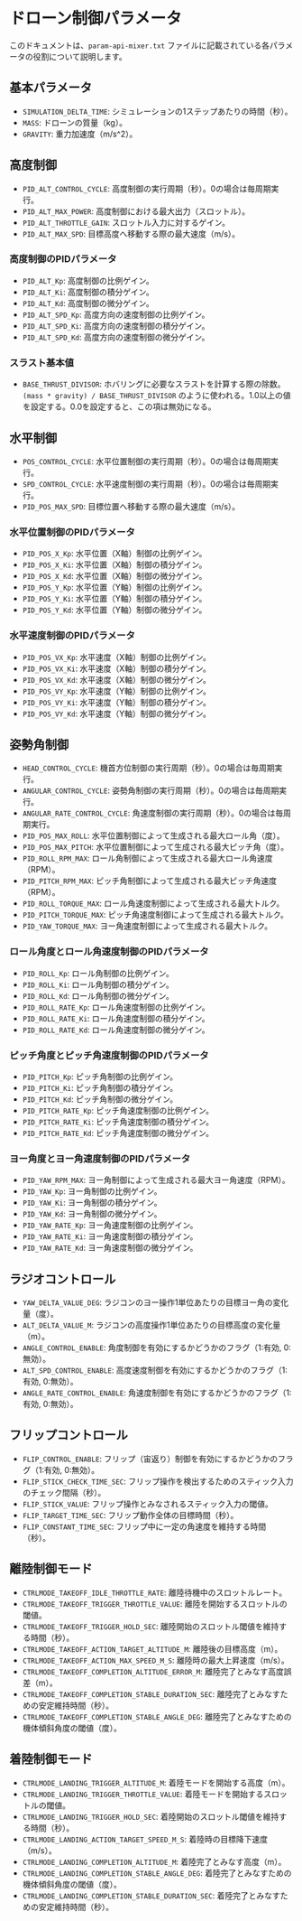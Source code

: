 
# ドローン制御パラメータ

このドキュメントは、`param-api-mixer.txt` ファイルに記載されている各パラメータの役割について説明します。

## 基本パラメータ

- `SIMULATION_DELTA_TIME`: シミュレーションの1ステップあたりの時間（秒）。
- `MASS`: ドローンの質量（kg）。
- `GRAVITY`: 重力加速度（m/s^2）。

## 高度制御

- `PID_ALT_CONTROL_CYCLE`: 高度制御の実行周期（秒）。0の場合は毎周期実行。
- `PID_ALT_MAX_POWER`: 高度制御における最大出力（スロットル）。
- `PID_ALT_THROTTLE_GAIN`: スロットル入力に対するゲイン。
- `PID_ALT_MAX_SPD`: 目標高度へ移動する際の最大速度（m/s）。

### 高度制御のPIDパラメータ

- `PID_ALT_Kp`: 高度制御の比例ゲイン。
- `PID_ALT_Ki`: 高度制御の積分ゲイン。
- `PID_ALT_Kd`: 高度制御の微分ゲイン。
- `PID_ALT_SPD_Kp`: 高度方向の速度制御の比例ゲイン。
- `PID_ALT_SPD_Ki`: 高度方向の速度制御の積分ゲイン。
- `PID_ALT_SPD_Kd`: 高度方向の速度制御の微分ゲイン。

### スラスト基本値

- `BASE_THRUST_DIVISOR`: ホバリングに必要なスラストを計算する際の除数。 `(mass * gravity) / BASE_THRUST_DIVISOR` のように使われる。1.0以上の値を設定する。0.0を設定すると、この項は無効になる。

## 水平制御

- `POS_CONTROL_CYCLE`: 水平位置制御の実行周期（秒）。0の場合は毎周期実行。
- `SPD_CONTROL_CYCLE`: 水平速度制御の実行周期（秒）。0の場合は毎周期実行。
- `PID_POS_MAX_SPD`: 目標位置へ移動する際の最大速度（m/s）。

### 水平位置制御のPIDパラメータ

- `PID_POS_X_Kp`: 水平位置（X軸）制御の比例ゲイン。
- `PID_POS_X_Ki`: 水平位置（X軸）制御の積分ゲイン。
- `PID_POS_X_Kd`: 水平位置（X軸）制御の微分ゲイン。
- `PID_POS_Y_Kp`: 水平位置（Y軸）制御の比例ゲイン。
- `PID_POS_Y_Ki`: 水平位置（Y軸）制御の積分ゲイン。
- `PID_POS_Y_Kd`: 水平位置（Y軸）制御の微分ゲイン。

### 水平速度制御のPIDパラメータ

- `PID_POS_VX_Kp`: 水平速度（X軸）制御の比例ゲイン。
- `PID_POS_VX_Ki`: 水平速度（X軸）制御の積分ゲイン。
- `PID_POS_VX_Kd`: 水平速度（X軸）制御の微分ゲイン。
- `PID_POS_VY_Kp`: 水平速度（Y軸）制御の比例ゲイン。
- `PID_POS_VY_Ki`: 水平速度（Y軸）制御の積分ゲイン。
- `PID_POS_VY_Kd`: 水平速度（Y軸）制御の微分ゲイン。

## 姿勢角制御

- `HEAD_CONTROL_CYCLE`: 機首方位制御の実行周期（秒）。0の場合は毎周期実行。
- `ANGULAR_CONTROL_CYCLE`: 姿勢角制御の実行周期（秒）。0の場合は毎周期実行。
- `ANGULAR_RATE_CONTROL_CYCLE`: 角速度制御の実行周期（秒）。0の場合は毎周期実行。
- `PID_POS_MAX_ROLL`: 水平位置制御によって生成される最大ロール角（度）。
- `PID_POS_MAX_PITCH`: 水平位置制御によって生成される最大ピッチ角（度）。
- `PID_ROLL_RPM_MAX`: ロール角制御によって生成される最大ロール角速度（RPM）。
- `PID_PITCH_RPM_MAX`: ピッチ角制御によって生成される最大ピッチ角速度（RPM）。
- `PID_ROLL_TORQUE_MAX`: ロール角速度制御によって生成される最大トルク。
- `PID_PITCH_TORQUE_MAX`: ピッチ角速度制御によって生成される最大トルク。
- `PID_YAW_TORQUE_MAX`: ヨー角速度制御によって生成される最大トルク。

### ロール角度とロール角速度制御のPIDパラメータ

- `PID_ROLL_Kp`: ロール角制御の比例ゲイン。
- `PID_ROLL_Ki`: ロール角制御の積分ゲイン。
- `PID_ROLL_Kd`: ロール角制御の微分ゲイン。
- `PID_ROLL_RATE_Kp`: ロール角速度制御の比例ゲイン。
- `PID_ROLL_RATE_Ki`: ロール角速度制御の積分ゲイン。
- `PID_ROLL_RATE_Kd`: ロール角速度制御の微分ゲイン。

### ピッチ角度とピッチ角速度制御のPIDパラメータ

- `PID_PITCH_Kp`: ピッチ角制御の比例ゲイン。
- `PID_PITCH_Ki`: ピッチ角制御の積分ゲイン。
- `PID_PITCH_Kd`: ピッチ角制御の微分ゲイン。
- `PID_PITCH_RATE_Kp`: ピッチ角速度制御の比例ゲイン。
- `PID_PITCH_RATE_Ki`: ピッチ角速度制御の積分ゲイン。
- `PID_PITCH_RATE_Kd`: ピッチ角速度制御の微分ゲイン。

### ヨー角度とヨー角速度制御のPIDパラメータ

- `PID_YAW_RPM_MAX`: ヨー角制御によって生成される最大ヨー角速度（RPM）。
- `PID_YAW_Kp`: ヨー角制御の比例ゲイン。
- `PID_YAW_Ki`: ヨー角制御の積分ゲイン。
- `PID_YAW_Kd`: ヨー角制御の微分ゲイン。
- `PID_YAW_RATE_Kp`: ヨー角速度制御の比例ゲイン。
- `PID_YAW_RATE_Ki`: ヨー角速度制御の積分ゲイン。
- `PID_YAW_RATE_Kd`: ヨー角速度制御の微分ゲイン。

## ラジオコントロール

- `YAW_DELTA_VALUE_DEG`: ラジコンのヨー操作1単位あたりの目標ヨー角の変化量（度）。
- `ALT_DELTA_VALUE_M`: ラジコンの高度操作1単位あたりの目標高度の変化量（m）。
- `ANGLE_CONTROL_ENABLE`: 角度制御を有効にするかどうかのフラグ（1:有効, 0:無効）。
- `ALT_SPD_CONTROL_ENABLE`: 高度速度制御を有効にするかどうかのフラグ（1:有効, 0:無効）。
- `ANGLE_RATE_CONTROL_ENABLE`: 角速度制御を有効にするかどうかのフラグ（1:有効, 0:無効）。

## フリップコントロール

- `FLIP_CONTROL_ENABLE`: フリップ（宙返り）制御を有効にするかどうかのフラグ（1:有効, 0:無効）。
- `FLIP_STICK_CHECK_TIME_SEC`: フリップ操作を検出するためのスティック入力のチェック間隔（秒）。
- `FLIP_STICK_VALUE`: フリップ操作とみなされるスティック入力の閾値。
- `FLIP_TARGET_TIME_SEC`: フリップ動作全体の目標時間（秒）。
- `FLIP_CONSTANT_TIME_SEC`: フリップ中に一定の角速度を維持する時間（秒）。

## 離陸制御モード

- `CTRLMODE_TAKEOFF_IDLE_THROTTLE_RATE`: 離陸待機中のスロットルレート。
- `CTRLMODE_TAKEOFF_TRIGGER_THROTTLE_VALUE`: 離陸を開始するスロットルの閾値。
- `CTRLMODE_TAKEOFF_TRIGGER_HOLD_SEC`: 離陸開始のスロットル閾値を維持する時間（秒）。
- `CTRLMODE_TAKEOFF_ACTION_TARGET_ALTITUDE_M`: 離陸後の目標高度（m）。
- `CTRLMODE_TAKEOFF_ACTION_MAX_SPEED_M_S`: 離陸時の最大上昇速度（m/s）。
- `CTRLMODE_TAKEOFF_COMPLETION_ALTITUDE_ERROR_M`: 離陸完了とみなす高度誤差（m）。
- `CTRLMODE_TAKEOFF_COMPLETION_STABLE_DURATION_SEC`: 離陸完了とみなすための安定維持時間（秒）。
- `CTRLMODE_TAKEOFF_COMPLETION_STABLE_ANGLE_DEG`: 離陸完了とみなすための機体傾斜角度の閾値（度）。

## 着陸制御モード

- `CTRLMODE_LANDING_TRIGGER_ALTITUDE_M`: 着陸モードを開始する高度（m）。
- `CTRLMODE_LANDING_TRIGGER_THROTTLE_VALUE`: 着陸モードを開始するスロットルの閾値。
- `CTRLMODE_LANDING_TRIGGER_HOLD_SEC`: 着陸開始のスロットル閾値を維持する時間（秒）。
- `CTRLMODE_LANDING_ACTION_TARGET_SPEED_M_S`: 着陸時の目標降下速度（m/s）。
- `CTRLMODE_LANDING_COMPLETION_ALTITUDE_M`: 着陸完了とみなす高度（m）。
- `CTRLMODE_LANDING_COMPLETION_STABLE_ANGLE_DEG`: 着陸完了とみなすための機体傾斜角度の閾値（度）。
- `CTRLMODE_LANDING_COMPLETION_STABLE_DURATION_SEC`: 着陸完了とみなすための安定維持時間（秒）。
